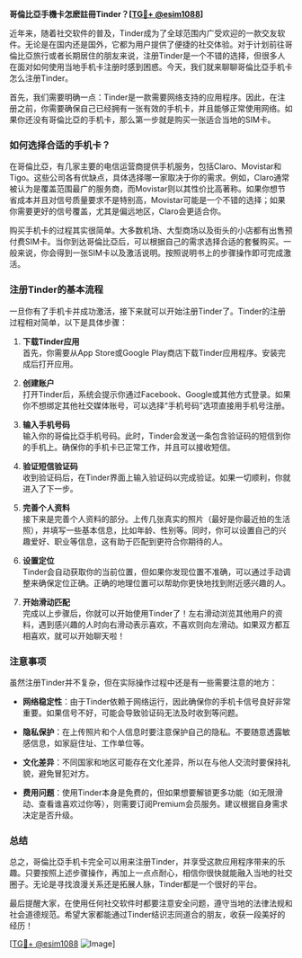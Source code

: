 **哥倫比亞手機卡怎麽註冊Tinder？[[TG💪+ @esim1088](https://t.me/s/esim1088)]**

近年来，随着社交软件的普及，Tinder成为了全球范围内广受欢迎的一款交友软件。无论是在国内还是国外，它都为用户提供了便捷的社交体验。对于计划前往哥倫比亞旅行或者长期居住的朋友来说，注册Tinder是一个不错的选择，但很多人在面对如何使用当地手机卡注册时感到困惑。今天，我们就来聊聊哥倫比亞手机卡怎么注册Tinder。

首先，我们需要明确一点：Tinder是一款需要网络支持的应用程序。因此，在注册之前，你需要确保自己已经拥有一张有效的手机卡，并且能够正常使用网络。如果你还没有哥倫比亞的手机卡，那么第一步就是购买一张适合当地的SIM卡。

### 如何选择合适的手机卡？

在哥倫比亞，有几家主要的电信运营商提供手机服务，包括Claro、Movistar和Tigo。这些公司各有优缺点，具体选择哪一家取决于你的需求。例如，Claro通常被认为是覆盖范围最广的服务商，而Movistar则以其性价比高著称。如果你想节省成本并且对信号质量要求不是特别高，Movistar可能是一个不错的选择；如果你需要更好的信号覆盖，尤其是偏远地区，Claro会更适合你。

购买手机卡的过程其实很简单。大多数机场、大型商场以及街头的小店都有出售预付费SIM卡。当你到达哥倫比亞后，可以根据自己的需求选择合适的套餐购买。一般来说，你会得到一张SIM卡以及激活说明。按照说明书上的步骤操作即可完成激活。

### 注册Tinder的基本流程

一旦你有了手机卡并成功激活，接下来就可以开始注册Tinder了。Tinder的注册过程相对简单，以下是具体步骤：

1. **下载Tinder应用**  
   首先，你需要从App Store或Google Play商店下载Tinder应用程序。安装完成后打开应用。

2. **创建账户**  
   打开Tinder后，系统会提示你通过Facebook、Google或其他方式登录。如果你不想绑定其他社交媒体账号，可以选择“手机号码”选项直接用手机号注册。

3. **输入手机号码**  
   输入你的哥倫比亞手机号码。此时，Tinder会发送一条包含验证码的短信到你的手机上。确保你的手机卡已正常工作，并且可以接收短信。

4. **验证短信验证码**  
   收到验证码后，在Tinder界面上输入验证码以完成验证。如果一切顺利，你就进入了下一步。

5. **完善个人资料**  
   接下来是完善个人资料的部分。上传几张真实的照片（最好是你最近拍的生活照），并填写一些基本信息，比如年龄、性别等。同时，你可以设置自己的兴趣爱好、职业等信息，这有助于匹配到更符合你期待的人。

6. **设置定位**  
   Tinder会自动获取你的当前位置，但如果你发现位置不准确，可以通过手动调整来确保定位正确。正确的地理位置可以帮助你更快地找到附近感兴趣的人。

7. **开始滑动匹配**  
   完成以上步骤后，你就可以开始使用Tinder了！左右滑动浏览其他用户的资料，遇到感兴趣的人时向右滑动表示喜欢，不喜欢则向左滑动。如果双方都互相喜欢，就可以开始聊天啦！

### 注意事项

虽然注册Tinder并不复杂，但在实际操作过程中还是有一些需要注意的地方：

- **网络稳定性**：由于Tinder依赖于网络运行，因此确保你的手机卡信号良好非常重要。如果信号不好，可能会导致验证码无法及时收到等问题。
  
- **隐私保护**：在上传照片和个人信息时要注意保护自己的隐私。不要随意透露敏感信息，如家庭住址、工作单位等。

- **文化差异**：不同国家和地区可能存在文化差异，所以在与他人交流时要保持礼貌，避免冒犯对方。

- **费用问题**：使用Tinder本身是免费的，但如果想要解锁更多功能（如无限滑动、查看谁喜欢过你等），则需要订阅Premium会员服务。建议根据自身需求决定是否升级。

### 总结

总之，哥倫比亞手机卡完全可以用来注册Tinder，并享受这款应用程序带来的乐趣。只要按照上述步骤操作，再加上一点点耐心，相信你很快就能融入当地的社交圈子。无论是寻找浪漫关系还是拓展人脉，Tinder都是一个很好的平台。

最后提醒大家，在使用任何社交软件时都要注意安全问题，遵守当地的法律法规和社会道德规范。希望大家都能通过Tinder结识志同道合的朋友，收获一段美好的经历！

[[TG💪+ @esim1088](https://t.me/s/esim1088) ![Image](https://i.postimg.cc/4NQfJmqS/Snipaste-2025-05-13-00-14-12.png)]